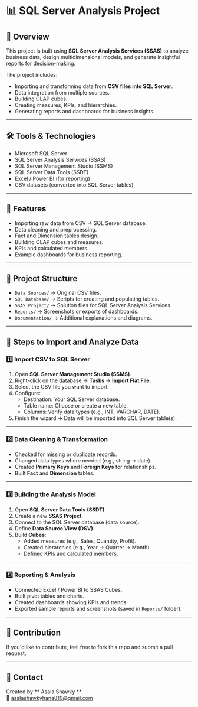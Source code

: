 # 📊 SQL Server Analysis Project

## 📌 Overview
This project is built using **SQL Server Analysis Services (SSAS)** to analyze business data, design multidimensional models, and generate insightful reports for decision-making.  

The project includes:
- Importing and transforming data from **CSV files into SQL Server**.
- Data integration from multiple sources.
- Building OLAP cubes.
- Creating measures, KPIs, and hierarchies.
- Generating reports and dashboards for business insights.

---

## 🛠️ Tools & Technologies
- Microsoft SQL Server
- SQL Server Analysis Services (SSAS)
- SQL Server Management Studio (SSMS)
- SQL Server Data Tools (SSDT)
- Excel / Power BI (for reporting)
- CSV datasets (converted into SQL Server tables)

---

## 🚀 Features
- Importing raw data from CSV → SQL Server database.
- Data cleaning and preprocessing.
- Fact and Dimension tables design.
- Building OLAP cubes and measures.
- KPIs and calculated members.
- Example dashboards for business reporting.

---

## 📂 Project Structure
- `Data Sources/` → Original CSV files.
- `SQL Database/` → Scripts for creating and populating tables.
- `SSAS Project/` → Solution files for SQL Server Analysis Services.
- `Reports/` → Screenshots or exports of dashboards.
- `Documentation/` → Additional explanations and diagrams.

---

## 🔄 Steps to Import and Analyze Data

### 1️⃣ Import CSV to SQL Server
1. Open **SQL Server Management Studio (SSMS)**.
2. Right-click on the database → **Tasks** → **Import Flat File**.
3. Select the CSV file you want to import.
4. Configure:
   - Destination: Your SQL Server database.
   - Table name: Choose or create a new table.
   - Columns: Verify data types (e.g., INT, VARCHAR, DATE).
5. Finish the wizard → Data will be imported into SQL Server table(s).

---

### 2️⃣ Data Cleaning & Transformation
- Checked for missing or duplicate records.
- Changed data types where needed (e.g., string → date).
- Created **Primary Keys** and **Foreign Keys** for relationships.
- Built **Fact** and **Dimension** tables.

---

### 3️⃣ Building the Analysis Model
1. Open **SQL Server Data Tools (SSDT)**.
2. Create a new **SSAS Project**.
3. Connect to the SQL Server database (data source).
4. Define **Data Source View (DSV)**.
5. Build **Cubes**:
   - Added measures (e.g., Sales, Quantity, Profit).
   - Created hierarchies (e.g., Year → Quarter → Month).
   - Defined KPIs and calculated members.

---

### 4️⃣ Reporting & Analysis
- Connected Excel / Power BI to SSAS Cubes.
- Built pivot tables and charts.
- Created dashboards showing KPIs and trends.
- Exported sample reports and screenshots (saved in `Reports/` folder).

---


## 🤝 Contribution
If you'd like to contribute, feel free to fork this repo and submit a pull request.  

---

## 📧 Contact
Created by ** Asala Shawky **  
📩 asalashawkyhana810@gmail.com

